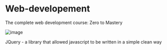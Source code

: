 # Web-developement
The complete web development course: Zero to Mastery


                                      
![image](https://user-images.githubusercontent.com/49164733/115968192-ef81a480-a536-11eb-9d43-6cf6d37a274d.png)

JQuery - a library that allowed javascript to be written in a simple clean way

